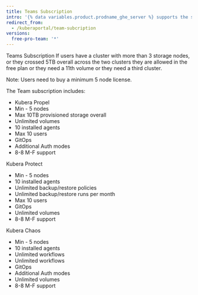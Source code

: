 ```yaml
---
title: Teams Subscription
intro: '{% data variables.product.prodname_ghe_server %} supports the same powerful API available on {% data variables.product.prodname_dotcom_the_website %} as well as its own set of API endpoints.'
redirect_from:
  - /kuberaportal/team-subcription
versions:
  free-pro-team: '*'
---
```



Teams Subscription
If users have a cluster with more than 3 storage nodes, or they crossed 5TB overall across the two clusters they are allowed in the free  plan or they need a 11th volume or they need a third cluster. 

Note: Users need to buy a minimum 5 node license.

The Team subscription includes:
- Kubera Propel
- Min - 5 nodes
- Max 10TB provisioned storage overall
- Unlimited volumes
- 10 installed agents
- Max 10 users
- GitOps
- Additional Auth modes
- 8-8 M-F support





Kubera Protect
- Min - 5 nodes
- 10 installed agents
- Unlimited backup/restore policies
- Unlimited backup/restore runs per month
- Max 10 users
- GitOps
- Unlimited volumes
- 8-8 M-F support

Kubera Chaos
- Min - 5 nodes
- 10 installed agents
- Unlimited workflows
- Unlimited workflows
- GitOps
- Additional Auth modes
- Unlimited volumes
- 8-8 M-F support


